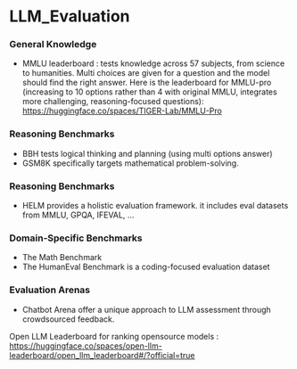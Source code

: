 # LLM_Evaluation

### General Knowledge
- MMLU leaderboard : tests knowledge across 57 subjects, from science to humanities. Multi choices are given for a question and the model should find the right answer. Here is the leaderboard for MMLU-pro (increasing to 10 options rather than 4 with original MMLU,  integrates more challenging, reasoning-focused questions): https://huggingface.co/spaces/TIGER-Lab/MMLU-Pro
### Reasoning Benchmarks
- BBH tests logical thinking and planning (using multi options answer)
- GSM8K specifically targets mathematical problem-solving.
### Reasoning Benchmarks
- HELM provides a holistic evaluation framework. it includes eval datasets from MMLU, GPQA, IFEVAL, ...
### Domain-Specific Benchmarks
- The Math Benchmark
- The HumanEval Benchmark is a coding-focused evaluation dataset
### Evaluation Arenas
-  Chatbot Arena offer a unique approach to LLM assessment through crowdsourced feedback.


Open LLM Leaderboard for ranking opensource models : https://huggingface.co/spaces/open-llm-leaderboard/open_llm_leaderboard#/?official=true
